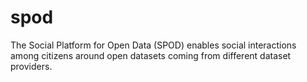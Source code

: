 # spod
The Social Platform for Open Data (SPOD) enables social interactions among citizens around open datasets coming from different dataset providers.
